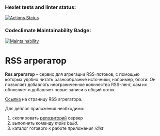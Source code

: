 ### Hexlet tests and linter status:
[![Actions Status](https://github.com/ramil290989/frontend-project-11/workflows/hexlet-check/badge.svg)](https://github.com/ramil290989/frontend-project-11/actions)
### Codeclimate Maintainability Badge:
[![Maintainability](https://api.codeclimate.com/v1/badges/b8e3df2d78a22ead1e58/maintainability)](https://codeclimate.com/github/ramil290989/frontend-project-11/maintainability)

# RSS агрегатор
**Rss агрегатор** – сервис для агрегации RSS-потоков, с помощью которых удобно читать разнообразные источники, например, блоги. Он позволяет добавлять неограниченное количество RSS-лент, сам их обновляет и добавляет новые записи в общий поток.

[Ссылка](https://rss-agregator-snowy.vercel.app/ "RSS agregator") на страницу RSS агрегатора.

Для деплоя приложения необходимо:
1. скопировать [репозиторий](https://github.com/ramil290989/frontend-project-11 "репозиторий") сервер
2. выполнить команду *make build*.
3. каталог готового к работе приложения */dist*
